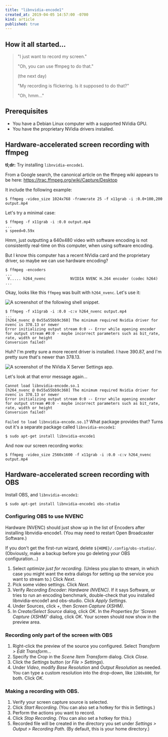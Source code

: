 ```yaml
---
title: "libnvidia-encode1"
created_at: 2019-04-05 14:57:00 -0700
kind: article
published: true
---
```


## How it all started...

> "I just want to record my screen."
> 
> "Oh, you can use ffmpeg to do that."
> 
> (the next day)
> 
> "My recording is flickering. Is it supposed to do that?"
>
> "Oh, hmm..."

## Prerequisites

* You have a Debian Linux computer with a supported NVidia GPU.
* You have the proprietary NVidia drivers installed.

## Hardware-accelerated screen recording with ffmpeg

**tl;dr:** Try installing `libnvidia-encode1`.

From a Google search, the canonical article on the ffmpeg wiki appears to be
here: <https://trac.ffmpeg.org/wiki/Capture/Desktop>

It include the following example:

    $ ffmpeg -video_size 1024x768 -framerate 25 -f x11grab -i :0.0+100,200 output.mp4

Let's try a minimal case:

    $ ffmpeg -f x11grab -i :0.0 output.mp4
    ...
    s speed=0.59x

Hmm, just outputting a 640x480 video with software encoding is not consistently
real-time on this computer, when using software encoding.

But I know this computer has a recent NVidia card and the proprietary driver, so
maybe we can use hardware encoding?

    $ ffmpeg -encoders
    ...
     V..... h264_nvenc           NVIDIA NVENC H.264 encoder (codec h264)
    ...

Okay, looks like this `ffmpeg` was built with `h264_nvenc`. Let's use it:

![A screenshot of the following shell snippet.](/images/2019/libnvidia-encode-error.png)

    $ ffmpeg -f x11grab -i :0.0 -c:v h264_nvenc output.mp4
    ...
    [h264_nvenc @ 0x55a55bb9c360] The minimum required Nvidia driver for nvenc is 378.13 or newer
    Error initializing output stream 0:0 -- Error while opening encoder for output stream #0:0 - maybe incorrect parameters such as bit_rate, rate, width or height
    Conversion failed!

Huh? I'm pretty sure a more recent driver is installed. I have 390.87, and I'm
pretty sure that's newer than 378.13.

![A screenshot of the NVidia X Server Settings app.](/images/2019/nvidia-version-390-87.png)

Let's look at that error message again...

    Cannot load libnvidia-encode.so.1
    [h264_nvenc @ 0x55a55bb9c360] The minimum required Nvidia driver for nvenc is 378.13 or newer
    Error initializing output stream 0:0 -- Error while opening encoder for output stream #0:0 - maybe incorrect parameters such as bit_rate, rate, width or height
    Conversion failed!

`Failed to load libnvidia-encode.so.1`? What package provides that? Turns out
it's a separate package called `libnvidia-encode1`:

    $ sudo apt-get install libnvidia-encode1

And now our screen recording works:

    $ ffmpeg -video_size 2560x1600 -f x11grab -i :0.0 -c:v h264_nvenc output.mp4

## Hardware-accelerated screen recording with OBS

Install OBS, and `libnvidia-encode1`:

    $ sudo apt-get install libnvidia-encode1 obs-studio

### Configuring OBS to use NVENC

Hardware (NVENC) should just show up in the list of Encoders after installing
libnvidia-encode1. (You may need to restart Open Broadcaster Software.)

If you don't get the first-run wizard, delete `${HOME}/.config/obs-studio/`.
(Obviously, make a backup before you go deleting your OBS configuration...)

1.  Select *optimize just for recording*. (Unless you plan to stream, in which
    case you might want the  extra dialogs for setting up the service you want
    to stream to.) Click *Next*.
2.  Pick some video settings. Click *Next*.
3.  Verify *Recording Encoder: Hardware (NVENC)*. If it says Software, or tries
    to run an encoding benchmark, double-check that you installed
    libnvidia-encode1 and obs-studio. Click *Apply Settings*.
4.  Under Sources, click *+*, then *Screen Capture (XSHM)*.
5.  In *Create/Select Source* dialog, click *OK*. In the *Properties for 'Screen
    Capture (XSHM)'* dialog, click *OK*. Your screen should now show in the
    preview area.

### Recording only part of the screen with OBS

1. Right-click the preview of the source you configured. Select
   *Transform > Edit Transform...*
2. Specify the *Crop* in the *Scene Item Transform* dialog. Click *Close*.
3. Click the *Settings* button (or *File > Settings*).
4. Under *Video*, modify *Base Resolution* and *Output Resolution* as needed.
   You can type a custom resolution into the drop-down, like `1280x800`, for
   both. Click *OK*.

### Making a recording with OBS.

1.  Verify your screen capture source is selected.
2.  Click *Start Recording*. (You can also set a hotkey for this in Settings.)
3.  Perform the actions you want to record.
4.  Click *Stop Recording*. (You can also set a hotkey for this.)
5.  Recorded file will be created in the directory you set under *Settings >
    Output > Recording Path*. (By default, this is your home directory.)

